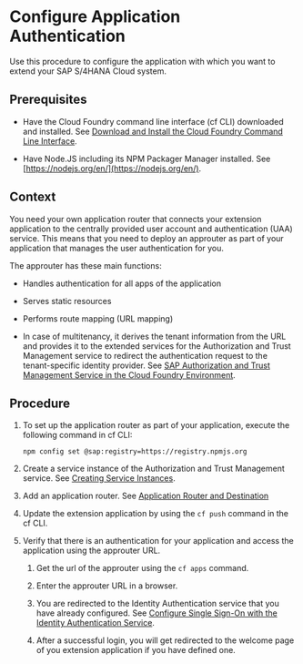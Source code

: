 <!-- loio0926369928ce4e89ac22c847e4a51662 -->

# Configure Application Authentication

Use this procedure to configure the application with which you want to extend your SAP S/4HANA Cloud system.



<a name="loio0926369928ce4e89ac22c847e4a51662__prereq_yzf_wb1_mdb"/>

## Prerequisites

-   Have the Cloud Foundry command line interface \(cf CLI\) downloaded and installed. See [Download and Install the Cloud Foundry Command Line Interface](../50-administration-and-ops/download-and-install-the-cloud-foundry-command-line-interface-4ef907a.md).

-   Have Node.JS including its NPM Packager Manager installed. See [https://nodejs.org/en/](https://nodejs.org/en/).




<a name="loio0926369928ce4e89ac22c847e4a51662__context_z53_tvb_b2b"/>

## Context

You need your own application router that connects your extension application to the centrally provided user account and authentication \(UAA\) service. This means that you need to deploy an approuter as part of your application that manages the user authentication for you.

The approuter has these main functions:

-   Handles authentication for all apps of the application

-   Serves static resources

-   Performs route mapping \(URL mapping\)

-   In case of multitenancy, it derives the tenant information from the URL and provides it to the extended services for the Authorization and Trust Management service to redirect the authentication request to the tenant-specific identity provider. See [SAP Authorization and Trust Management Service in the Cloud Foundry Environment](../60-security/sap-authorization-and-trust-management-service-in-the-cloud-foundry-environment-6373bb7.md).




<a name="loio0926369928ce4e89ac22c847e4a51662__steps_os3_tvb_b2b"/>

## Procedure

1.  To set up the application router as part of your application, execute the following command in cf CLI:

    ```
    npm config set @sap:registry=https://registry.npmjs.org
    ```

2.  Create a service instance of the Authorization and Trust Management service. See [Creating Service Instances](../30-development/creating-service-instances-8221b74.md).

3.  Add an application router. See [Application Router and Destination](https://help.sap.com/viewer/65de2977205c403bbc107264b8eccf4b/Cloud/en-US/3cc788ebc00e40a091505c6b3fa485e7.html)

4.  Update the extension application by using the `cf push` command in the cf CLI.

5.  Verify that there is an authentication for your application and access the application using the approuter URL.

    1.  Get the url of the approuter using the `cf apps` command.

    2.  Enter the approuter URL in a browser.

    3.  You are redirected to the Identity Authentication service that you have already configured. See [Configure Single Sign-On with the Identity Authentication Service](configure-single-sign-on-with-the-identity-authentication-service-8d3c376.md).

    4.  After a successful login, you will get redirected to the welcome page of you extension application if you have defined one.



